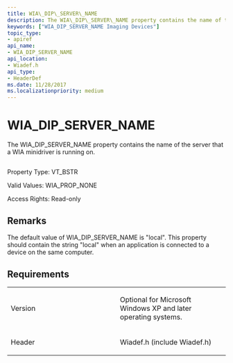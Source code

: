 ```yaml
---
title: WIA\_DIP\_SERVER\_NAME
description: The WIA\_DIP\_SERVER\_NAME property contains the name of the server that a WIA minidriver is running on.
keywords: ["WIA_DIP_SERVER_NAME Imaging Devices"]
topic_type:
- apiref
api_name:
- WIA_DIP_SERVER_NAME
api_location:
- Wiadef.h
api_type:
- HeaderDef
ms.date: 11/28/2017
ms.localizationpriority: medium
---
```


# WIA\_DIP\_SERVER\_NAME


The WIA\_DIP\_SERVER\_NAME property contains the name of the server that a WIA minidriver is running on.

## <span id="ddk_wia_dip_server_name_si"></span><span id="DDK_WIA_DIP_SERVER_NAME_SI"></span>


Property Type: VT\_BSTR

Valid Values: WIA\_PROP\_NONE

Access Rights: Read-only

Remarks
-------

The default value of WIA\_DIP\_SERVER\_NAME is "local". This property should contain the string "local" when an application is connected to a device on the same computer.

Requirements
------------

<table>
<colgroup>
<col width="50%" />
<col width="50%" />
</colgroup>
<tbody>
<tr class="odd">
<td><p>Version</p></td>
<td><p>Optional for Microsoft Windows XP and later operating systems.</p></td>
</tr>
<tr class="even">
<td><p>Header</p></td>
<td>Wiadef.h (include Wiadef.h)</td>
</tr>
</tbody>
</table>

 

 





